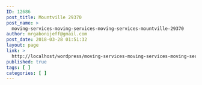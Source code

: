 ```yaml
---
ID: 12686
post_title: Mountville 29370
post_name: >
  moving-services-moving-services-moving-services-mountville-29370
author: mrgabonijeff@gmail.com
post_date: 2018-03-28 01:51:32
layout: page
link: >
  http://localhost/wordpress/moving-services-moving-services-moving-services-mountville-29370/
published: true
tags: [ ]
categories: [ ]
---
```

